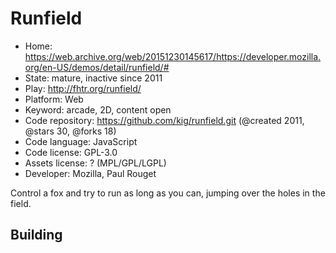 # Runfield

- Home: https://web.archive.org/web/20151230145617/https://developer.mozilla.org/en-US/demos/detail/runfield/#
- State: mature, inactive since 2011
- Play: http://fhtr.org/runfield/
- Platform: Web
- Keyword: arcade, 2D, content open
- Code repository: https://github.com/kig/runfield.git (@created 2011, @stars 30, @forks 18)
- Code language: JavaScript
- Code license: GPL-3.0
- Assets license: ? (MPL/GPL/LGPL)
- Developer: Mozilla, Paul Rouget

Control a fox and try to run as long as you can, jumping over the holes in the field.

## Building
